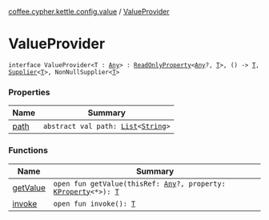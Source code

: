 [coffee.cypher.kettle.config.value](../index.md) / [ValueProvider](./index.md)

# ValueProvider

`interface ValueProvider<T : `[`Any`](https://kotlinlang.org/api/latest/jvm/stdlib/kotlin/-any/index.html)`> : `[`ReadOnlyProperty`](https://kotlinlang.org/api/latest/jvm/stdlib/kotlin.properties/-read-only-property/index.html)`<`[`Any`](https://kotlinlang.org/api/latest/jvm/stdlib/kotlin/-any/index.html)`?, `[`T`](index.md#T)`>, () -> `[`T`](index.md#T)`, `[`Supplier`](http://docs.oracle.com/javase/8/docs/api/java/util/function/Supplier.html)`<`[`T`](index.md#T)`>, NonNullSupplier<`[`T`](index.md#T)`>`

### Properties

| Name | Summary |
|---|---|
| [path](path.md) | `abstract val path: `[`List`](https://kotlinlang.org/api/latest/jvm/stdlib/kotlin.collections/-list/index.html)`<`[`String`](https://kotlinlang.org/api/latest/jvm/stdlib/kotlin/-string/index.html)`>` |

### Functions

| Name | Summary |
|---|---|
| [getValue](get-value.md) | `open fun getValue(thisRef: `[`Any`](https://kotlinlang.org/api/latest/jvm/stdlib/kotlin/-any/index.html)`?, property: `[`KProperty`](https://kotlinlang.org/api/latest/jvm/stdlib/kotlin.reflect/-k-property/index.html)`<*>): `[`T`](index.md#T) |
| [invoke](invoke.md) | `open fun invoke(): `[`T`](index.md#T) |
